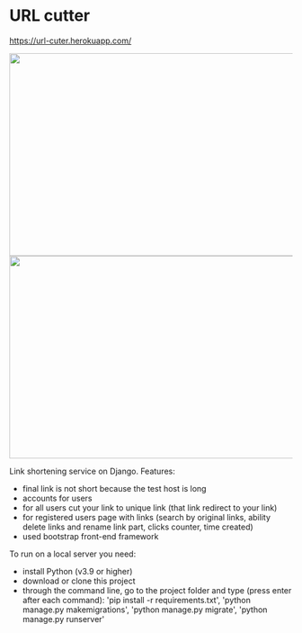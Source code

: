 # URL cutter

https://url-cuter.herokuapp.com/

<img src="https://github.com/lestec-al/url-shortener-django/blob/master/url1.png" width="640" height="360"/>
<img src="https://github.com/lestec-al/url-shortener-django/blob/master/url2.png" width="640" height="360"/>

Link shortening service on Django. Features:
- final link is not short because the test host is long
- accounts for users
- for all users cut your link to unique link (that link redirect to your link)
- for registered users page with links (search by original links, ability delete links and rename link part, clicks counter, time created)
- used bootstrap front-end framework

To run on a local server you need:
- install Python (v3.9 or higher)
- download or clone this project
- through the command line, go to the project folder and type (press enter after each command): 'pip install -r requirements.txt', 'python manage.py makemigrations', 'python manage.py migrate', 'python manage.py runserver'